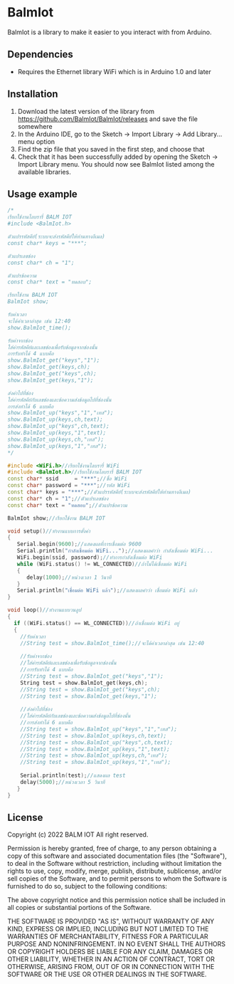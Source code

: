 # BalmIot

BalmIot is a library to make it easier to you interact with from Arduino.

## Dependencies

- Requires the Ethernet library WiFi which is in Arduino 1.0 and later

## Installation

1. Download the latest version of the library from https://github.com/BalmIot/BalmIot/releases and save the file somewhere
1. In the Arduino IDE, go to the Sketch -> Import Library -> Add Library... menu option
1. Find the zip file that you saved in the first step, and choose that
1. Check that it has been successfully added by opening the Sketch -> Import Library menu.  You should now see BalmIot listed among the available libraries.

## Usage example

```c++
/*
เรียกใช้งานไลบรารี่ BALM IOT
#include <BalmIot.h>

ตัวแปรรหัสคีย์(ระบบจะส่งรหัสคีย์ให้ท่านทางอีเมล)
const char* keys = "***";

ตัวแปรเลขช่อง
const char* ch = "1";

ตัวแปรข้อความ
const char* text = "ทดสอบ";

เรียกใช้งาน BALM IOT
BalmIot show;

รับค่าเวลา
จะได้ค่าเวลาล่าสุด เช่น 12:40
show.BalmIot_time();

รับค่าจากช่อง
ใส่ค่ารหัสคีย์และเลขช่องเพื่อรับข้อมูลจากช่องนั้น
การรับทำได้ 4 แบบคือ
show.BalmIot_get("keys","1");
show.BalmIot_get(keys,ch);
show.BalmIot_get("keys",ch);
show.BalmIot_get(keys,"1");

ส่งค่าไปที่ช่อง
ใส่ค่ารหัสคีย์กับเลขช่องและข้อความส่งข้อมูลไปที่ช่องนั้น
การส่งทำได้ 6 แบบคือ
show.BalmIot_up("keys","1","เทส");
show.BalmIot_up(keys,ch,text);
show.BalmIot_up("keys",ch,text);
show.BalmIot_up(keys,"1",text);
show.BalmIot_up(keys,ch,"เทส");
show.BalmIot_up(keys,"1","เทส");
*/

#include <WiFi.h>//เรียกใช้งานไลบรารี่ WiFi
#include <BalmIot.h>//เรียกใช้งานไลบรารี่ BALM IOT
const char* ssid     = "***";//ชื่อ WiFi
const char* password = "***";//รหัส WiFi
const char* keys = "***";//ตัวแปรรหัสคีย์(ระบบจะส่งรหัสคีย์ให้ท่านทางอีเมล)
const char* ch = "1";//ตัวแปรเลขช่อง
const char* text = "ทดสอบ";//ตัวแปรข้อความ

BalmIot show;//เรียกใช้งาน BALM IOT

void setup()//ทำงานแบบการตั้งค่า
{
   Serial.begin(9600);//แสดงผลที่การเชื่อมต่อ 9600
   Serial.println("กำลังเชื่อมต่อ WiFi...");//แสดงผลคำว่า กำลังเชื่อมต่อ WiFi...
   WiFi.begin(ssid, password);//ทำการกำลังเชื่อมต่อ WiFi
   while (WiFi.status() != WL_CONNECTED)//ถ้าไม่ได้เชื่อมต่อ WiFi
   {
      delay(1000);//หน่วงเวลา 1 วินาที
   }
   Serial.println("เชื่อมต่อ WiFi แล้ว");//แสดงผลคำว่า เชื่อมต่อ WiFi แล้ว
}

void loop()//ทำงานแบบวนลูป
{
  if ((WiFi.status() == WL_CONNECTED))//ถ้าเชื่อมต่อ WiFi อยู่
  {
    //รับค่าเวลา
    //String test = show.BalmIot_time();//จะได้ค่าเวลาล่าสุด เช่น 12:40
	
	//รับค่าจากช่อง
    //ใส่ค่ารหัสคีย์และเลขช่องเพื่อรับข้อมูลจากช่องนั้น
    //การรับทำได้ 4 แบบคือ
    //String test = show.BalmIot_get("keys","1");
    String test = show.BalmIot_get(keys,ch);
	//String test = show.BalmIot_get("keys",ch);
	//String test = show.BalmIot_get(keys,"1");
    
    //ส่งค่าไปที่ช่อง
    //ใส่ค่ารหัสคีย์กับเลขช่องและข้อความส่งข้อมูลไปที่ช่องนั้น
    //การส่งทำได้ 6 แบบคือ
    //String test = show.BalmIot_up("keys","1","เทส");
    //String test = show.BalmIot_up(keys,ch,text);
	//String test = show.BalmIot_up("keys",ch,text);
	//String test = show.BalmIot_up(keys,"1",text);
	//String test = show.BalmIot_up(keys,ch,"เทส");
	//String test = show.BalmIot_up(keys,"1","เทส");
    
    Serial.println(test);//แสดงผล test
    delay(5000);//หน่วงเวลา 5 วินาที
   }
}

```
## License

Copyright (c) 2022 BALM IOT All right reserved.

Permission is hereby granted, free of charge, to any person obtaining a copy of this software and associated documentation files (the "Software"), to deal in the Software without restriction, including without limitation the rights to use, copy, modify, merge, publish, distribute, sublicense, and/or sell copies of the Software, and to permit persons to whom the Software is furnished to do so, subject to the following conditions:

The above copyright notice and this permission notice shall be included in all copies or substantial portions of the Software.

THE SOFTWARE IS PROVIDED "AS IS", WITHOUT WARRANTY OF ANY KIND, EXPRESS OR IMPLIED, INCLUDING BUT NOT LIMITED TO THE WARRANTIES OF MERCHANTABILITY, FITNESS FOR A PARTICULAR PURPOSE AND NONINFRINGEMENT. IN NO EVENT SHALL THE AUTHORS OR COPYRIGHT HOLDERS BE LIABLE FOR ANY CLAIM, DAMAGES OR OTHER LIABILITY, WHETHER IN AN ACTION OF CONTRACT, TORT OR OTHERWISE, ARISING FROM, OUT OF OR IN CONNECTION WITH THE SOFTWARE OR THE USE OR OTHER DEALINGS IN THE SOFTWARE.
